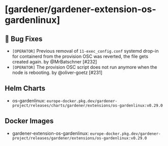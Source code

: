 # [gardener/gardener-extension-os-gardenlinux]

## 🐛 Bug Fixes

- `[OPERATOR]` Previous removal of `11-exec_config.conf` systemd drop-in for containerd from the provision OSC was reverted, the file gets created again. by @MrBatschner [#232]
- `[OPERATOR]` The provision OSC script does not run anymore when the node is rebooting.  by @oliver-goetz [#231]

## Helm Charts
- os-gardenlinux: `europe-docker.pkg.dev/gardener-project/releases/charts/gardener/extensions/os-gardenlinux:v0.29.0`
## Docker Images
- gardener-extension-os-gardenlinux: `europe-docker.pkg.dev/gardener-project/releases/gardener/extensions/os-gardenlinux:v0.29.0`
